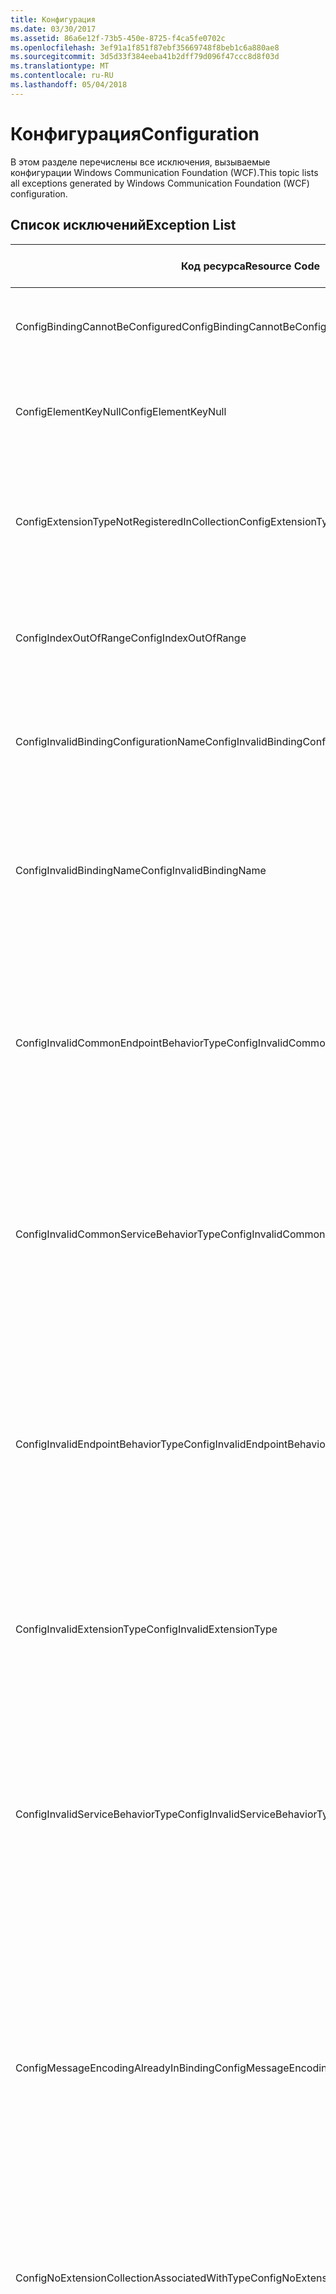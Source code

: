 ```yaml
---
title: Конфигурация
ms.date: 03/30/2017
ms.assetid: 86a6e12f-73b5-450e-8725-f4ca5fe0702c
ms.openlocfilehash: 3ef91a1f851f87ebf35669748f8beb1c6a880ae8
ms.sourcegitcommit: 3d5d33f384eeba41b2dff79d096f47ccc8d8f03d
ms.translationtype: MT
ms.contentlocale: ru-RU
ms.lasthandoff: 05/04/2018
---
```

# <a name="configuration"></a><span data-ttu-id="67094-102">Конфигурация</span><span class="sxs-lookup"><span data-stu-id="67094-102">Configuration</span></span>
<span data-ttu-id="67094-103">В этом разделе перечислены все исключения, вызываемые конфигурации Windows Communication Foundation (WCF).</span><span class="sxs-lookup"><span data-stu-id="67094-103">This topic lists all exceptions generated by Windows Communication Foundation (WCF) configuration.</span></span>  
  
## <a name="exception-list"></a><span data-ttu-id="67094-104">Список исключений</span><span class="sxs-lookup"><span data-stu-id="67094-104">Exception List</span></span>  
  
|<span data-ttu-id="67094-105">Код ресурса</span><span class="sxs-lookup"><span data-stu-id="67094-105">Resource Code</span></span>|<span data-ttu-id="67094-106">Строка ресурса</span><span class="sxs-lookup"><span data-stu-id="67094-106">Resource String</span></span>|  
|-------------------|---------------------|  
|<span data-ttu-id="67094-107">ConfigBindingCannotBeConfigured</span><span class="sxs-lookup"><span data-stu-id="67094-107">ConfigBindingCannotBeConfigured</span></span>|<span data-ttu-id="67094-108">Не удается настроить привязку на конечной точке службы.</span><span class="sxs-lookup"><span data-stu-id="67094-108">The binding on the service endpoint cannot be configured.</span></span>|  
|<span data-ttu-id="67094-109">ConfigElementKeyNull</span><span class="sxs-lookup"><span data-stu-id="67094-109">ConfigElementKeyNull</span></span>|<span data-ttu-id="67094-110">Определенный элемент конфигурации не может иметь значение null.</span><span class="sxs-lookup"><span data-stu-id="67094-110">The specific configuration element key cannot be null.</span></span>|  
|<span data-ttu-id="67094-111">ConfigExtensionTypeNotRegisteredInCollection</span><span class="sxs-lookup"><span data-stu-id="67094-111">ConfigExtensionTypeNotRegisteredInCollection</span></span>|<span data-ttu-id="67094-112">Определенный тип расширения не зарегистрирован в определенной коллекции расширений.</span><span class="sxs-lookup"><span data-stu-id="67094-112">The specific extension type is not registered in the specific extension collection.</span></span>|  
|<span data-ttu-id="67094-113">ConfigIndexOutOfRange</span><span class="sxs-lookup"><span data-stu-id="67094-113">ConfigIndexOutOfRange</span></span>|<span data-ttu-id="67094-114">Значение определенного атрибута находится за пределами допустимого диапазона.</span><span class="sxs-lookup"><span data-stu-id="67094-114">The value for the specific attribute is out of range.</span></span>|  
|<span data-ttu-id="67094-115">ConfigInvalidBindingConfigurationName</span><span class="sxs-lookup"><span data-stu-id="67094-115">ConfigInvalidBindingConfigurationName</span></span>|<span data-ttu-id="67094-116">В определенной конфигурации отсутствует привязка с определенным именем.</span><span class="sxs-lookup"><span data-stu-id="67094-116">The specific configuration does not have a binding with the specific name.</span></span>|  
|<span data-ttu-id="67094-117">ConfigInvalidBindingName</span><span class="sxs-lookup"><span data-stu-id="67094-117">ConfigInvalidBindingName</span></span>|<span data-ttu-id="67094-118">В определенной конфигурации отсутствует привязка с определенным именем.</span><span class="sxs-lookup"><span data-stu-id="67094-118">The specific configuration does not have a binding with the specific name.</span></span> <span data-ttu-id="67094-119">Это значение недопустимо для привязки.</span><span class="sxs-lookup"><span data-stu-id="67094-119">This is an invalid value for the binding.</span></span>|  
|<span data-ttu-id="67094-120">ConfigInvalidCommonEndpointBehaviorType</span><span class="sxs-lookup"><span data-stu-id="67094-120">ConfigInvalidCommonEndpointBehaviorType</span></span>|<span data-ttu-id="67094-121">Не удается добавить определенное расширение поведения в распространенное поведение конечной точки, поскольку оно не реализует определенный тип.</span><span class="sxs-lookup"><span data-stu-id="67094-121">Cannot add the specific behavior extension to the common endpoint behavior because it does not implement the specific type.</span></span>|  
|<span data-ttu-id="67094-122">ConfigInvalidCommonServiceBehaviorType</span><span class="sxs-lookup"><span data-stu-id="67094-122">ConfigInvalidCommonServiceBehaviorType</span></span>|<span data-ttu-id="67094-123">Не удается добавить определенное расширение поведения в распространенное поведение службы, поскольку оно не реализует определенный тип.</span><span class="sxs-lookup"><span data-stu-id="67094-123">Cannot add the specific behavior extension to the common service behavior because it does not implement the specific type.</span></span>|  
|<span data-ttu-id="67094-124">ConfigInvalidEndpointBehaviorType</span><span class="sxs-lookup"><span data-stu-id="67094-124">ConfigInvalidEndpointBehaviorType</span></span>|<span data-ttu-id="67094-125">Не удается добавить определенное расширение поведения в определенное поведение конечной точки, поскольку тип базового поведения не реализует интерфейс IServiceBehavior.</span><span class="sxs-lookup"><span data-stu-id="67094-125">Cannot add the specific behavior extension to the specific endpoint behavior because the underlying behavior type does not implement the IServiceBehavior interface.</span></span>|  
|<span data-ttu-id="67094-126">ConfigInvalidExtensionType</span><span class="sxs-lookup"><span data-stu-id="67094-126">ConfigInvalidExtensionType</span></span>|<span data-ttu-id="67094-127">Чтобы определенный тип можно было использовать в коллекции, он должен быть производным от определенного расширения.</span><span class="sxs-lookup"><span data-stu-id="67094-127">The specific type must derive from the specific extension to be used in the collection.</span></span>|  
|<span data-ttu-id="67094-128">ConfigInvalidServiceBehaviorType</span><span class="sxs-lookup"><span data-stu-id="67094-128">ConfigInvalidServiceBehaviorType</span></span>|<span data-ttu-id="67094-129">Не удается добавить определенное расширение поведения в поведение службы с определенным именем, поскольку тип базового поведения не реализует интерфейс IServiceBehavior.</span><span class="sxs-lookup"><span data-stu-id="67094-129">Cannot add the behavior extension 'to the service behavior with the specific name because the underlying behavior type does not implement the IServiceBehavior interface.</span></span>|  
|<span data-ttu-id="67094-130">ConfigMessageEncodingAlreadyInBinding</span><span class="sxs-lookup"><span data-stu-id="67094-130">ConfigMessageEncodingAlreadyInBinding</span></span>|<span data-ttu-id="67094-131">Не удается добавить определенный элемент кодирования сообщений.</span><span class="sxs-lookup"><span data-stu-id="67094-131">Cannot add the specific message encoding element.</span></span> <span data-ttu-id="67094-132">В определенной привязке уже существует другой элемент кодирования сообщений.</span><span class="sxs-lookup"><span data-stu-id="67094-132">Another message encoding element already exists in the specific binding.</span></span> <span data-ttu-id="67094-133">В каждой привязке может быть только один элемент кодирования сообщений.</span><span class="sxs-lookup"><span data-stu-id="67094-133">There can only be one message encoding element for each binding.</span></span>|  
|<span data-ttu-id="67094-134">ConfigNoExtensionCollectionAssociatedWithType</span><span class="sxs-lookup"><span data-stu-id="67094-134">ConfigNoExtensionCollectionAssociatedWithType</span></span>|<span data-ttu-id="67094-135">Не удается найти коллекцию расширений, связанную с расширением определенного типа.</span><span class="sxs-lookup"><span data-stu-id="67094-135">Cannot find the extension collection associated with extension of the specific type.</span></span>|  
|<span data-ttu-id="67094-136">ConfigSectionNotFound</span><span class="sxs-lookup"><span data-stu-id="67094-136">ConfigSectionNotFound</span></span>|<span data-ttu-id="67094-137">Не удается создать определенный раздел конфигурации.</span><span class="sxs-lookup"><span data-stu-id="67094-137">The specific configuration section cannot be created.</span></span> <span data-ttu-id="67094-138">В файле Machine.config отсутствует информация.</span><span class="sxs-lookup"><span data-stu-id="67094-138">The Machine.config file is missing information.</span></span> <span data-ttu-id="67094-139">Проверьте, правильно ли зарегистрирован этот раздел конфигурации и правильно ли указано его имя.</span><span class="sxs-lookup"><span data-stu-id="67094-139">Verify that this configuration section is properly registered and that you have correctly spelled the section name.</span></span> <span data-ttu-id="67094-140">В случае, если это раздел Windows Communication Foundation, выполните команду "ServiceModelReg.exe -i", чтобы устранить эту ошибку.</span><span class="sxs-lookup"><span data-stu-id="67094-140">For Windows Communication Foundation sections, run ServiceModelReg.exe -i to fix this error.</span></span>|  
|<span data-ttu-id="67094-141">ConfigTransportAlreadyInBinding</span><span class="sxs-lookup"><span data-stu-id="67094-141">ConfigTransportAlreadyInBinding</span></span>|<span data-ttu-id="67094-142">Не удается добавить определенный элемент транспорта.</span><span class="sxs-lookup"><span data-stu-id="67094-142">Cannot add the specific transport element.</span></span> <span data-ttu-id="67094-143">Другой элемент транспорта уже существует в определенной привязке.</span><span class="sxs-lookup"><span data-stu-id="67094-143">Another transport element already exists in the specific binding.</span></span> <span data-ttu-id="67094-144">В каждой привязке может быть только один элемент кодирования сообщений.</span><span class="sxs-lookup"><span data-stu-id="67094-144">There can only be one message encoding element for each binding.</span></span>|
